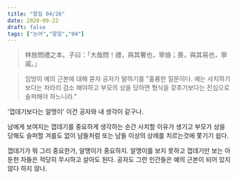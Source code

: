 ```yaml
---
title: "팔일 04/26"
date: 2020-09-22
draft: false
tags: ["논어","팔일","04"]
---
```


> 林放問禮之本。子曰：「大哉問！禮，與其奢也，寧儉；喪，與其易也，寧戚。」

> 임방이 예의 근본에 대해 묻자 공자가 말하기를
> "훌륭한 질문이다. 예는 사치하기보다는 차라리 검소 해야하고
> 부모의 상을 당하면 형식을 갖추기보다는
> 진심으로 슬퍼해야 하느니라."

'껍데기보다는 알맹이' 이건 공자와 내 생각이 같구나.

남에게 보여지는 껍데기를 중요하게 생각하는 순간
사치할 이유가 생기고 부모가 상을 당해도
슬퍼할 겨를도 없이 남들처럼 또는 남들 이상의 상례를 치르는것에 쫓기기 쉽다.

껍데기가 뭐 그리 중요한가, 알맹이가 중요하지.
알맹이를 보지 못하고 껍데기만 보는 아둔한 자들은
적당히 무시하고 살아도 된다.
공자도 그런 인간들은 예의 근본이 되어 있지 않다 하지 않나.
